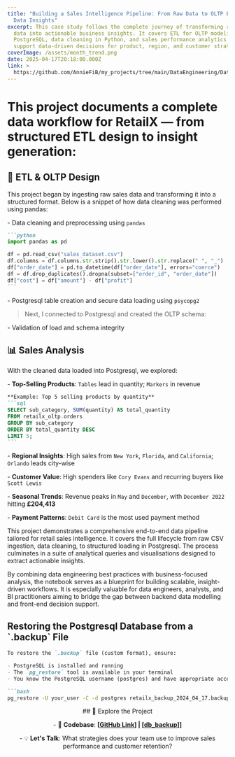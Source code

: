 ```yaml
---
title: "Building a Sales Intelligence Pipeline: From Raw Data to OLTP ETL to
  Data Insights"
excerpt: This case study follows the complete journey of transforming raw sales
  data into actionable business insights. It covers ETL for OLTP modeling in
  PostgreSQL, data cleaning in Python, and sales performance analytics to
  support data-driven decisions for product, region, and customer strategies.
coverImage: /assets/month_trend.png
date: 2025-04-17T20:18:00.000Z
link: >
  https://github.com/AnnieFiB/my_projects/tree/main/DataEngineering/DataModelling/retailx_casestudy
---
```

# This project documents a complete data workflow for RetailX — from structured ETL design to insight generation:

## 🔧 ETL & OLTP Design

This project began by ingesting raw sales data and transforming it into a structured format. Below is a snippet of how data cleaning was performed using pandas:

\- Data cleaning and preprocessing using `pandas`

````markdown
```python
import pandas as pd

df = pd.read_csv("sales_dataset.csv")
df.columns = df.columns.str.strip().str.lower().str.replace(" ", "_")
df["order_date"] = pd.to_datetime(df["order_date"], errors="coerce")
df = df.drop_duplicates().dropna(subset=["order_id", "order_date"])
df["cost"] = df["amount"] - df["profit"]
```
````

\- Postgresql table creation and secure data loading using `psycopg2`

> Next, I connected to Postgresql and created the OLTP schema:

\- Validation of load and schema integrity

## 📊 Sales Analysis

With the cleaned data loaded into Postgresql, we explored:

\- **Top-Selling Products**: `Tables` lead in quantity; `Markers` in revenue

````markdown
**Example: Top 5 selling products by quantity**
```sql
SELECT sub_category, SUM(quantity) AS total_quantity
FROM retailx_oltp.orders
GROUP BY sub_category
ORDER BY total_quantity DESC
LIMIT 5;
```
````

\- **Regional Insights**: High sales from `New York`, `Florida`, and `California`; `Orlando` leads city-wise

\- **Customer Value**: High spenders like `Cory Evans` and recurring buyers like `Scott Lewis`

\- **Seasonal Trends**: Revenue peaks in `May` and `December`, with `December 2022` hitting **£204,413**

\- **Payment Patterns**: `Debit Card` is the most used payment method

This project demonstrates a comprehensive end-to-end data pipeline tailored for retail sales intelligence. It covers the full lifecycle from raw CSV ingestion, data cleaning, to structured loading in Postgresql. The process culminates in a suite of analytical queries and visualisations designed to extract actionable insights.

By combining data engineering best practices with business-focused analysis, the notebook serves as a blueprint for building scalable, insight-driven workflows. It is especially valuable for data engineers, analysts, and BI practitioners aiming to bridge the gap between backend data modelling and front-end decision support.

## Restoring the Postgresql Database from a \`.backup\` File

````markdown
To restore the `.backup` file (custom format), ensure:

- PostgreSQL is installed and running
- The `pg_restore` tool is available in your terminal
- You know the PostgreSQL username (postgres) and have appropriate access

```bash
pg_restore -U your_user -C -d postgres retailx_backup_2024_04_17.backup
````

<p style="text-align: center">## 🔗 Explore the Project</p><p style="text-align: center">- 📂 <strong>Codebase</strong>: <strong>[</strong><a href="https://github.com/AnnieFiB/my_projects/tree/main/DataEngineering/DataModelling/retailx_casestudy"><strong>GitHub Link</strong></a><strong>] | [</strong><a href="https://github.com/AnnieFiB/my_projects/blob/main/DataEngineering/DataModelling/retailx_casestudy/retailx_backup_2024_04_17.backup"><strong>db_backup</strong></a><strong>]]</strong></p><p style="text-align: center">- 💡 <strong>Let's Talk</strong>: What strategies does your team use to improve sales performance and customer retention?</p>